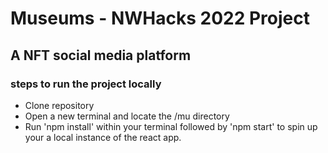 # Museums - NWHacks 2022 Project
## A NFT social media platform

### steps to run the project locally

- Clone repository
- Open a new terminal and locate the /mu directory
- Run 'npm install' within your terminal followed by 'npm start' to spin up your a local instance of the react app.
